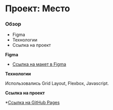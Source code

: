 # Проект: Место

### Обзор

* Figma
* Технологии
* Ссылка на проект

**Figma**

* [Ссылка на макет в Figma](https://www.figma.com/file/2cn9N9jSkmxD84oJik7xL7/JavaScript.-Sprint-4?node-id=0%3A1)

**Технологии**

Использовались Grid Layout, Flexbox, Javascript.


**Ссылка на проект**

*[Ссылка на GitHub Pages](https://meow-gustera.github.io/mesto/index.html)
